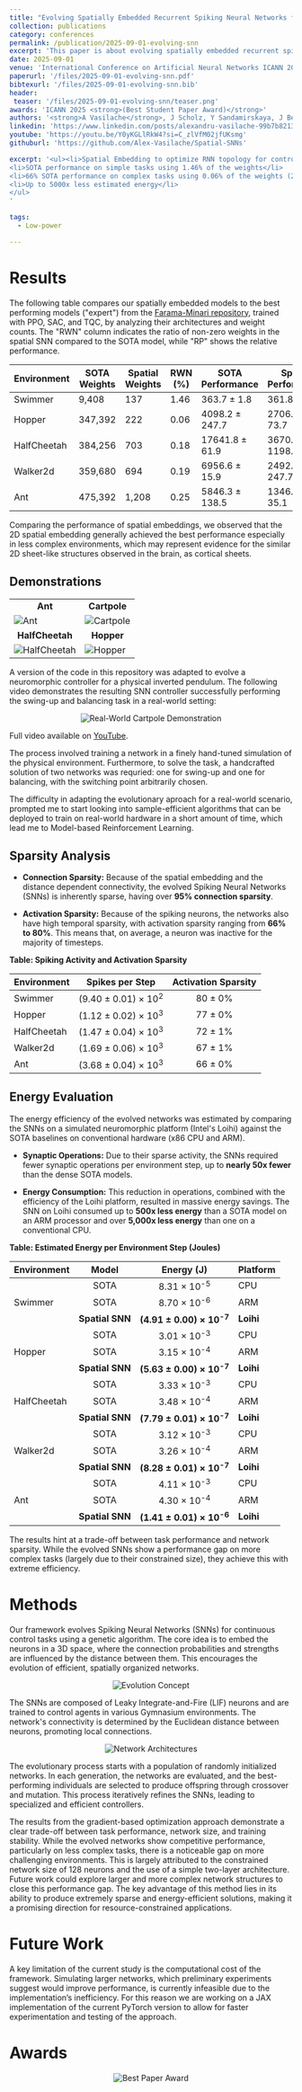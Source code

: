 ```yaml
---
title: "Evolving Spatially Embedded Recurrent Spiking Neural Networks for Control Tasks"
collection: publications
category: conferences
permalink: /publication/2025-09-01-evolving-snn
excerpt: 'This paper is about evolving spatially embedded recurrent spiking neural networks for control tasks.'
date: 2025-09-01
venue: 'International Conference on Artificial Neural Networks ICANN 2025'
paperurl: '/files/2025-09-01-evolving-snn.pdf'
bibtexurl: '/files/2025-09-01-evolving-snn.bib'
header:
 teaser: '/files/2025-09-01-evolving-snn/teaser.png'
awards: 'ICANN 2025 <strong>(Best Student Paper Award)</strong>'
authors: '<strong>A Vasilache</strong>, J Scholz, Y Sandamirskaya, J Becker'
linkedin: 'https://www.linkedin.com/posts/alexandru-vasilache-99b7b8213_icann2025-beststudentpaper-bestpaperaward-activity-7374414286808444928-FLyw?utm_source=social_share_send&utm_medium=member_desktop_web&rcm=ACoAADYLuocB_1uEIUwQkpQgukX8aAn-v1Os43E'
youtube: 'https://youtu.be/Y0yKGLlRkW4?si=C_zlVfM02jfUKsmg'
githuburl: 'https://github.com/Alex-Vasilache/Spatial-SNNs'

excerpt: '<ul><li>Spatial Embedding to optimize RNN topology for control tasks.</li>
<li>SOTA performance on simple tasks using 1.46% of the weights</li>
<li>66% SOTA performance on complex tasks using 0.06% of the weights (200 vs. 350.000)</li>
<li>Up to 5000x less estimated energy</li>
</ul>
'

tags:
  - Low-power

---
```

# Results

The following table compares our spatially embedded models to the best performing models ("expert") from the [Farama-Minari repository](https://huggingface.co/farama-minari), trained with PPO, SAC, and TQC, by analyzing their architectures and weight counts. The "RWN" column indicates the ratio of non-zero weights in the spatial SNN compared to the SOTA model, while "RP" shows the relative performance.

| Environment | SOTA Weights | Spatial Weights | RWN (%) | SOTA Performance | Spatial Performance | RP (%) |
| ----------- | ------------ | --------------- | ------- | ---------------- | ------------------- | ------ |
| Swimmer     | 9,408        | 137             | 1.46    | 363.7 ± 1.8      | 361.8 ± 1.7         | 99.48  |
| Hopper      | 347,392      | 222             | 0.06    | 4098.2 ± 247.7   | 2706.1 ± 73.7       | 66.03  |
| HalfCheetah | 384,256      | 703             | 0.18    | 17641.8 ± 61.9   | 3670.4 ± 1198.3     | 20.81  |
| Walker2d    | 359,680      | 694             | 0.19    | 6956.6 ± 15.9    | 2492.0 ± 247.7      | 35.82  |
| Ant         | 475,392      | 1,208           | 0.25    | 5846.3 ± 138.5   | 1346.8 ± 35.1       | 23.04  |

Comparing the performance of spatial embeddings, we observed that the 2D spatial embedding generally achieved the best performance especially in less complex environments, which may represent evidence for the similar 2D sheet-like structures observed in the brain, as cortical sheets.

## Demonstrations

<table>
  <tr>
    <td align="center"><b>Ant</b></td>
    <td align="center"><b>Cartpole</b></td>
  </tr>
  <tr>
    <td><img src="/files/2025-09-01-evolving-snn/vid/ant.gif" alt="Ant"></td>
    <td><img src="/files/2025-09-01-evolving-snn/vid/cartpole.gif" alt="Cartpole"></td>
  </tr>
  <tr>
    <td align="center"><b>HalfCheetah</b></td>
    <td align="center"><b>Hopper</b></td>
  </tr>
  <tr>
    <td><img src="/files/2025-09-01-evolving-snn/vid/halfcheetah.gif" alt="HalfCheetah"></td>
    <td><img src="/files/2025-09-01-evolving-snn/vid/hopper.gif" alt="Hopper"></td>
  </tr>
</table>

A version of the code in this repository was adapted to evolve a neuromorphic controller for a physical inverted pendulum. The following video demonstrates the resulting SNN controller successfully performing the swing-up and balancing task in a real-world setting:

<p align="center">
  <img src="/files/2025-09-01-evolving-snn/vid/real_cartpole.gif" alt="Real-World Cartpole Demonstration">
</p>

Full video available on [YouTube](https://www.youtube.com/watch?v=Y0yKGLlRkW4).

The process involved training a network in a finely hand-tuned simulation of the physical environment. Furthermore, to solve the task, a handcrafted solution of two networks was requried: one for swing-up and one for balancing, with the switching point arbitrarily chosen.

The difficulty in adapting the evolutionary aproach for a real-world scenario, prompted me to start looking into sample-efficient algorithms that can be deployed to train on real-world hardware in a short amount of time, which lead me to Model-based Reinforcement Learning. 


## Sparsity Analysis

*   **Connection Sparsity:** Because of the spatial embedding and the distance dependent connectivity, the evolved Spiking Neural Networks (SNNs) is inherently sparse, having over **95% connection sparsity**.

*   **Activation Sparsity:** Because of the spiking neurons, the networks also have high temporal sparsity, with activation sparsity ranging from **66% to 80%**. This means that, on average, a neuron was inactive for the majority of timesteps.

<summary><b>Table: Spiking Activity and Activation Sparsity</b></summary>
<table>
  <thead>
    <tr>
      <th style="text-align:left">Environment</th>
      <th style="text-align:center">Spikes per Step</th>
      <th style="text-align:center">Activation Sparsity</th>
    </tr>
  </thead>
  <tbody>
    <tr>
      <td style="text-align:left">Swimmer</td>
      <td style="text-align:center">(9.40 &plusmn; 0.01) &times; 10<sup>2</sup></td>
      <td style="text-align:center">80 &plusmn; 0%</td>
    </tr>
    <tr>
      <td style="text-align:left">Hopper</td>
      <td style="text-align:center">(1.12 &plusmn; 0.02) &times; 10<sup>3</sup></td>
      <td style="text-align:center">77 &plusmn; 0%</td>
    </tr>
    <tr>
      <td style="text-align:left">HalfCheetah</td>
      <td style="text-align:center">(1.47 &plusmn; 0.04) &times; 10<sup>3</sup></td>
      <td style="text-align:center">72 &plusmn; 1%</td>
    </tr>
    <tr>
      <td style="text-align:left">Walker2d</td>
      <td style="text-align:center">(1.69 &plusmn; 0.06) &times; 10<sup>3</sup></td>
      <td style="text-align:center">67 &plusmn; 1%</td>
    </tr>
     <tr>
      <td style="text-align:left">Ant</td>
      <td style="text-align:center">(3.68 &plusmn; 0.04) &times; 10<sup>3</sup></td>
      <td style="text-align:center">66 &plusmn; 0%</td>
    </tr>
  </tbody>
</table>

## Energy Evaluation

The energy efficiency of the evolved networks was estimated by comparing the SNNs on a simulated neuromorphic platform (Intel's Loihi) against the SOTA baselines on conventional hardware (x86 CPU and ARM).

*   **Synaptic Operations:** Due to their sparse activity, the SNNs required fewer synaptic operations per environment step, up to **nearly 50x fewer** than the dense SOTA models.

*   **Energy Consumption:** This reduction in operations, combined with the efficiency of the Loihi platform, resulted in massive energy savings. The SNN on Loihi consumed up to **500x less energy** than a SOTA model on an ARM processor and over **5,000x less energy** than one on a conventional CPU.

<summary><b>Table: Estimated Energy per Environment Step (Joules)</b></summary>
<table>
  <thead>
    <tr>
      <th style="text-align:left">Environment</th>
      <th style="text-align:center">Model</th>
      <th style="text-align:center">Energy (J)</th>
      <th style="text-align:left">Platform</th>
    </tr>
  </thead>
  <tbody>
    <tr>
      <td style="text-align:left" rowspan="3">Swimmer</td>
      <td style="text-align:center">SOTA</td>
      <td style="text-align:center">8.31 &times; 10<sup>-5</sup></td>
      <td style="text-align:left">CPU</td>
    </tr>
    <tr>
      <td style="text-align:center">SOTA</td>
      <td style="text-align:center">8.70 &times; 10<sup>-6</sup></td>
      <td style="text-align:left">ARM</td>
    </tr>
    <tr>
      <td style="text-align:center"><strong>Spatial SNN</strong></td>
      <td style="text-align:center"><strong>(4.91 &plusmn; 0.00) &times; 10<sup>-7</sup></strong></td>
      <td style="text-align:left"><strong>Loihi</strong></td>
    </tr>
    <tr>
      <td style="text-align:left" rowspan="3">Hopper</td>
      <td style="text-align:center">SOTA</td>
      <td style="text-align:center">3.01 &times; 10<sup>-3</sup></td>
      <td style="text-align:left">CPU</td>
    </tr>
    <tr>
      <td style="text-align:center">SOTA</td>
      <td style="text-align:center">3.15 &times; 10<sup>-4</sup></td>
      <td style="text-align:left">ARM</td>
    </tr>
    <tr>
      <td style="text-align:center"><strong>Spatial SNN</strong></td>
      <td style="text-align:center"><strong>(5.63 &plusmn; 0.00) &times; 10<sup>-7</sup></strong></td>
      <td style="text-align:left"><strong>Loihi</strong></td>
    </tr>
     <tr>
      <td style="text-align:left" rowspan="3">HalfCheetah</td>
      <td style="text-align:center">SOTA</td>
      <td style="text-align:center">3.33 &times; 10<sup>-3</sup></td>
      <td style="text-align:left">CPU</td>
    </tr>
    <tr>
      <td style="text-align:center">SOTA</td>
      <td style="text-align:center">3.48 &times; 10<sup>-4</sup></td>
      <td style="text-align:left">ARM</td>
    </tr>
    <tr>
      <td style="text-align:center"><strong>Spatial SNN</strong></td>
      <td style="text-align:center"><strong>(7.79 &plusmn; 0.01) &times; 10<sup>-7</sup></strong></td>
      <td style="text-align:left"><strong>Loihi</strong></td>
    </tr>
     <tr>
      <td style="text-align:left" rowspan="3">Walker2d</td>
      <td style="text-align:center">SOTA</td>
      <td style="text-align:center">3.12 &times; 10<sup>-3</sup></td>
      <td style="text-align:left">CPU</td>
    </tr>
    <tr>
      <td style="text-align:center">SOTA</td>
      <td style="text-align:center">3.26 &times; 10<sup>-4</sup></td>
      <td style="text-align:left">ARM</td>
    </tr>
    <tr>
      <td style="text-align:center"><strong>Spatial SNN</strong></td>
      <td style="text-align:center"><strong>(8.28 &plusmn; 0.01) &times; 10<sup>-7</sup></strong></td>
      <td style="text-align:left"><strong>Loihi</strong></td>
    </tr>
     <tr>
      <td style="text-align:left" rowspan="3">Ant</td>
      <td style="text-align:center">SOTA</td>
      <td style="text-align:center">4.11 &times; 10<sup>-3</sup></td>
      <td style="text-align:left">CPU</td>
    </tr>
    <tr>
      <td style="text-align:center">SOTA</td>
      <td style="text-align:center">4.30 &times; 10<sup>-4</sup></td>
      <td style="text-align:left">ARM</td>
    </tr>
    <tr>
      <td style="text-align:center"><strong>Spatial SNN</strong></td>
      <td style="text-align:center"><strong>(1.41 &plusmn; 0.01) &times; 10<sup>-6</sup></strong></td>
      <td style="text-align:left"><strong>Loihi</strong></td>
    </tr>
  </tbody>
</table>

The results hint at a trade-off between task performance and network sparsity. While the evolved SNNs show a performance gap on more complex tasks (largely due to their constrained size), they achieve this with extreme efficiency.

# Methods

Our framework evolves Spiking Neural Networks (SNNs) for continuous control tasks using a genetic algorithm. The core idea is to embed the neurons in a 3D space, where the connection probabilities and strengths are influenced by the distance between them. This encourages the evolution of efficient, spatially organized networks.

<p align="center">
  <img src="/files/2025-09-01-evolving-snn/img/evolution_concept_v3.png" alt="Evolution Concept">
</p>

The SNNs are composed of Leaky Integrate-and-Fire (LIF) neurons and are trained to control agents in various Gymnasium environments. The network's connectivity is determined by the Euclidean distance between neurons, promoting local connections.

<p align="center">
  <img src="/files/2025-09-01-evolving-snn/img/combined_networks.png" alt="Network Architectures">
</p>

The evolutionary process starts with a population of randomly initialized networks. In each generation, the networks are evaluated, and the best-performing individuals are selected to produce offspring through crossover and mutation. This process iteratively refines the SNNs, leading to specialized and efficient controllers.

The results from the gradient-based optimization approach demonstrate a clear trade-off between task performance, network size, and training stability. While the evolved networks show competitive performance, particularly on less complex tasks, there is a noticeable gap on more challenging environments. This is largely attributed to the constrained network size of 128 neurons and the use of a simple two-layer architecture. Future work could explore larger and more complex network structures to close this performance gap. The key advantage of this method lies in its ability to produce extremely sparse and energy-efficient solutions, making it a promising direction for resource-constrained applications.

# Future Work

A key limitation of the current study is the computational cost of the framework. Simulating larger networks, which preliminary experiments suggest would improve performance, is currently infeasible due to the implementation’s inefficiency. For this reason we are working on a JAX implementation of the current PyTorch version to allow for faster experimentation and testing of the approach.

# Awards
<p align="center">
  <img src="/files/2025-09-01-evolving-snn/img/best_paper_award_ICANN.jpg" alt="Best Paper Award">
</p>